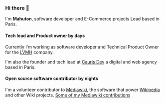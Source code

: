 ### Hi there 👋

I'm **Mahuton**, software developer and E-Commerce projects Lead based in Paris.

#### Tech lead and Product owner by days

Currently I'm working as software developer and Technical Product Owner for the [LVMH](https://en.wikipedia.org/wiki/LVMH) company.

I'm also the founder and tech lead at [Cauris Dev](https://www.cauris-dev.com) a digital and web agency based in Paris.

#### Open source software contributor by nights

I'm a volunteer contributor to [Mediawiki](https://github.com/wikimedia/mediawiki), the software that power [Wikipedia](https://en.wikipedia.org/wiki/Main_Page) and other Wiki projects.
[Some of my Mediawiki contributions](https://gerrit.wikimedia.org/r/q/Mh-3110)

<!--
**Mahuton/Mahuton** is a ✨ _special_ ✨ repository because its `README.md` (this file) appears on your GitHub profile.

Here are some ideas to get you started:

- 🔭 I’m currently working on ...
- 🌱 I’m currently learning ...
- 👯 I’m looking to collaborate on ...
- 🤔 I’m looking for help with ...
- 💬 Ask me about ...
- 📫 How to reach me: ...
- 😄 Pronouns: ...
- ⚡ Fun fact: ...
-->
